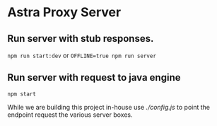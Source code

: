 # Astra Proxy Server


## Run server with stub responses.

`npm run start:dev` or `OFFLINE=true npm run server`

## Run server with request to java engine

`npm start`


While we are building this project in-house use *./config.js* to point the endpoint request the various server boxes.
